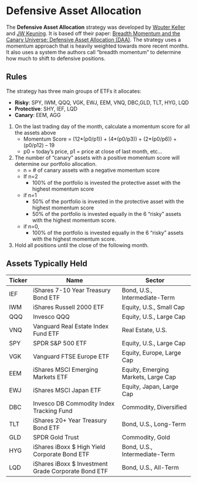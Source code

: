 # Defensive Asset Allocation

The **Defensive Asset Allocation** strategy was developed by [Wouter Keller](https://papers.ssrn.com/sol3/cf_dev/AbsByAuth.cfm?per_id=1935527) and [JW Keuning](https://papers.ssrn.com/sol3/cf_dev/AbsByAuth.cfm?per_id=2530815). It is based off their paper: [Breadth Momentum and the Canary Universe: Defensive Asset Allocation (DAA)](https://papers.ssrn.com/sol3/papers.cfm?abstract_id=3212862). The strategy uses a momentum approach that is heavily weighted towards more recent months. It also uses a system the authors call “breadth momentum” to determine how much to shift to defensive positions.

## Rules

The strategy has three main groups of ETFs it allocates:

- **Risky**: SPY, IWM, QQQ, VGK, EWJ, EEM, VNQ, DBC,GLD, TLT, HYG, LQD
- **Protective**: SHY, IEF, LQD
- **Canary**: EEM, AGG

1. On the last trading day of the month, calculate a momentum score for all the assets above
   - Momentum Score = (12*(p0/p1)) + (4*(p0/p3)) + (2*(p0/p6)) + (p0/p12) – 19
   - p0 = today’s price, p1 = price at close of last month, etc…
2. The number of “canary” assets with a positive momentum score will determine our portfolio allocation.
   - n = # of canary assets with a negative momentum score
   - If n=2
      - 100% of the portfolio is invested the protective asset with the highest momentum score
   - if n=1
      - 50% of the portfolio is invested in the protective asset with the highest momentum score
      - 50% of the portfolio is invested equally in the 6 “risky” assets with the highest momentum score.
   - if n=0,
      - 100% of the portfolio is invested equally in the 6 “risky” assets with the highest momentum score.
3. Hold all positions until the close of the following month.

## Assets Typically Held

| Ticker | Name                                                | Sector                              |
| ------ | --------------------------------------------------- | ----------------------------------- |
| IEF    | iShares 7-10 Year Treasury Bond ETF                 | Bond, U.S., Intermediate-Term       |
| IWM    | iShares Russell 2000 ETF                            | Equity, U.S., Small Cap             |
| QQQ    | Invesco QQQ                                         | Equity, U.S., Large Cap             |
| VNQ    | Vanguard Real Estate Index Fund ETF                 | Real Estate, U.S.                   |
| SPY    | SPDR S&P 500 ETF                                    | Equity, U.S., Large Cap             |
| VGK    | Vanguard FTSE Europe ETF                            | Equity, Europe, Large Cap           |
| EEM    | iShares MSCI Emerging Markets ETF                   | Equity, Emerging Markets, Large Cap |
| EWJ    | iShares MSCI Japan ETF                              | Equity, Japan, Large Cap            |
| DBC    | Invesco DB Commodity Index Tracking Fund            | Commodity, Diversified              |
| TLT    | iShares 20+ Year Treasury Bond ETF                  | Bond, U.S., Long-Term               |
| GLD    | SPDR Gold Trust                                     | Commodity, Gold                     |
| HYG    | iShares iBoxx $ High Yield Corporate Bond ETF       | Bond, U.S., Intermediate-Term       |
| LQD    | iShares iBoxx $ Investment Grade Corporate Bond ETF | Bond, U.S., All-Term                |

